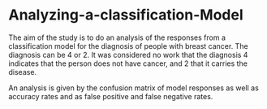 # Analyzing-a-classification-Model
The aim of the study is to do an analysis of the responses from a classification model for the diagnosis of people with breast cancer.
The diagnosis can be 4 or 2. It was considered no work that the diagnosis 4 indicates that the person does not have cancer, and 2 that it carries the disease.

An analysis is given by the confusion matrix of model responses as well as accuracy rates and as false positive and false negative rates.
